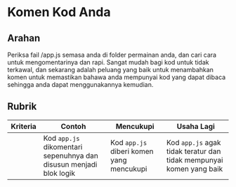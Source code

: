 # Komen Kod Anda

## Arahan

Periksa fail /app.js semasa anda di folder permainan anda, dan cari cara untuk mengomentarinya dan rapi. Sangat mudah bagi kod untuk tidak terkawal, dan sekarang adalah peluang yang baik untuk menambahkan komen untuk memastikan bahawa anda mempunyai kod yang dapat dibaca sehingga anda dapat menggunakannya kemudian.

## Rubrik

| Kriteria | Contoh                                                          | Mencukupi                              | Usaha Lagi                                             |
| -------- | ------------------------------------------------------------------ | ------------------------------------- | -------------------------------------------------------------- |
|          | Kod `app.js` dikomentari sepenuhnya dan disusun menjadi blok logik | Kod `app.js` diberi komen yang mencukupi | Kod `app.js` agak tidak teratur dan tidak mempunyai komen yang baik |